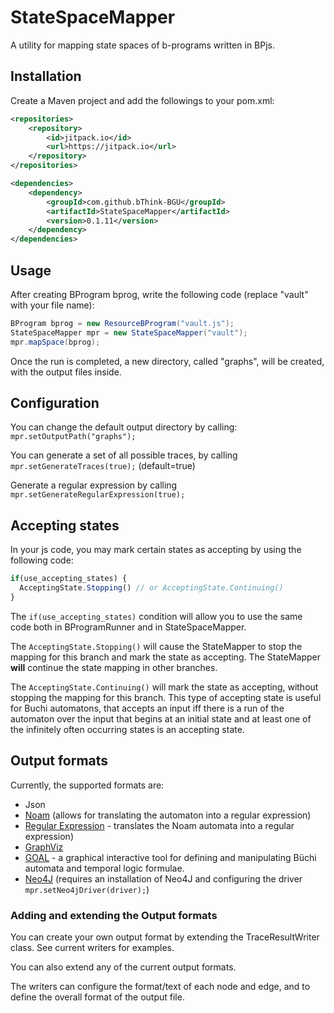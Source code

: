 # StateSpaceMapper
A utility for mapping state spaces of b-programs written in BPjs.

## Installation
Create a Maven project and add the followings to your pom.xml:

```xml
<repositories>
	<repository>
		<id>jitpack.io</id>
		<url>https://jitpack.io</url>
	</repository>
</repositories>

<dependencies>
	<dependency>
		<groupId>com.github.bThink-BGU</groupId>
		<artifactId>StateSpaceMapper</artifactId>
		<version>0.1.11</version>
	</dependency>
</dependencies>
```

## Usage
After creating BProgram bprog, write the following code (replace "vault" with your file name):
```java
BProgram bprog = new ResourceBProgram("vault.js");
StateSpaceMapper mpr = new StateSpaceMapper("vault");
mpr.mapSpace(bprog);
```
Once the run is completed, a new directory, called "graphs", will be created, with the output files inside.

## Configuration
You can change the default output directory by calling: ```mpr.setOutputPath("graphs");```

You can generate a set of all possible traces, by calling ```mpr.setGenerateTraces(true);``` (default=true)

Generate a regular expression by calling ```mpr.setGenerateRegularExpression(true);```

## Accepting states
In your js code, you may mark certain states as accepting by using the following code:
```javascript
if(use_accepting_states) {
  AcceptingState.Stopping() // or AcceptingState.Continuing()
}
```

The ```if(use_accepting_states)``` condition will allow you to use the same code both in BProgramRunner and in StateSpaceMapper. 

The ```AcceptingState.Stopping()``` will cause the StateMapper to stop the mapping for this branch and mark the state as accepting. The StateMapper **will** continue the state mapping in other branches.

The ```AcceptingState.Continuing()``` will mark the state as accepting, without stopping the mapping for this branch. 
This type of accepting state is useful for Buchi automatons, that accepts an input iff there is a run of the automaton over the input that begins at an initial state and  at least one of the infinitely often occurring states is an accepting state.

## Output formats
Currently, the supported formats are:
* Json
* [Noam](https://github.com/izuzak/noam) (allows for translating the automaton into a regular expression)
* [Regular Expression](https://github.com/izuzak/noam) - translates the Noam automata into a regular expression)
* [GraphViz](https://graphviz.org/)
* [GOAL](http://goal.im.ntu.edu.tw) - a graphical interactive tool for defining and manipulating Büchi automata and temporal logic formulae.
* [Neo4J](https://neo4j.com/) (requires an installation of Neo4J and configuring the driver ```mpr.setNeo4jDriver(driver);```)

### Adding and extending the Output formats
You can create your own output format by extending the TraceResultWriter class. See current writers for examples.

You can also extend any of the current output formats.

The writers can configure the format/text of each node and edge, and to define the overall format of the output file. 
